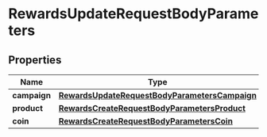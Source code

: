 

# RewardsUpdateRequestBodyParameters


## Properties

| Name | Type | Description |
|------------ | ------------- | ------------- |
|**campaign** | [**RewardsUpdateRequestBodyParametersCampaign**](RewardsUpdateRequestBodyParametersCampaign.md) |  |
|**product** | [**RewardsCreateRequestBodyParametersProduct**](RewardsCreateRequestBodyParametersProduct.md) |  |
|**coin** | [**RewardsCreateRequestBodyParametersCoin**](RewardsCreateRequestBodyParametersCoin.md) |  |



